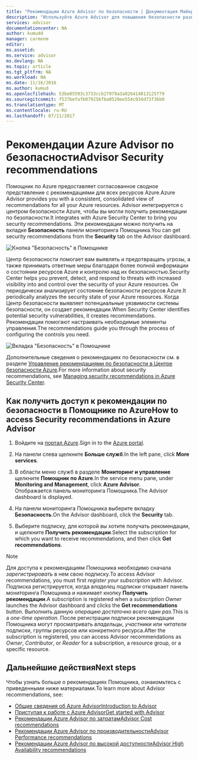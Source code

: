```yaml
---
title: "Рекомендации Azure Advisor по безопасности | Документация Майкрософт"
description: "Используйте Azure Advisor для повышения безопасности развернутых служб Azure."
services: advisor
documentationcenter: NA
author: kumudd
manager: carmonm
editor: 
ms.assetid: 
ms.service: advisor
ms.devlang: NA
ms.topic: article
ms.tgt_pltfrm: NA
ms.workload: NA
ms.date: 11/16/2016
ms.author: kumud
ms.openlocfilehash: 53be05593c3733ccb27979a3a026414013125779
ms.sourcegitcommit: f537befafb079256fba0529ee554c034d73f36b0
ms.translationtype: MT
ms.contentlocale: ru-RU
ms.lasthandoff: 07/11/2017
---
```

# <a name="advisor-security-recommendations"></a><span data-ttu-id="6d99e-103">Рекомендации Azure Advisor по безопасности</span><span class="sxs-lookup"><span data-stu-id="6d99e-103">Advisor Security recommendations</span></span>

<span data-ttu-id="6d99e-104">Помощник по Azure предоставляет согласованное сводное представление с рекомендациями для всех ресурсов Azure.</span><span class="sxs-lookup"><span data-stu-id="6d99e-104">Azure Advisor provides you with a consistent, consolidated view of recommendations for all your Azure resources.</span></span> <span data-ttu-id="6d99e-105">Advisor интегрируется с центром безопасности Azure, чтобы вы могли получить рекомендации по безопасности.</span><span class="sxs-lookup"><span data-stu-id="6d99e-105">It integrates with Azure Security Center to bring you security recommendations.</span></span> <span data-ttu-id="6d99e-106">Эти рекомендации можно получить на вкладке **Безопасность** панели мониторинга Помощника.</span><span class="sxs-lookup"><span data-stu-id="6d99e-106">You can get security recommendations from the **Security** tab on the Advisor dashboard.</span></span>

![Кнопка "Безопасность" в Помощнике](./media/advisor-security-recommendations/advisor-security-tab.png)

<span data-ttu-id="6d99e-108">Центр безопасности помогает вам выявлять и предотвращать угрозы, а также принимать ответные меры благодаря более полной информации о состоянии ресурсов Azure и контролю над их безопасностью.</span><span class="sxs-lookup"><span data-stu-id="6d99e-108">Security Center helps you prevent, detect, and respond to threats with increased visibility into and control over the security of your Azure resources.</span></span> <span data-ttu-id="6d99e-109">Он периодически анализирует состояние безопасности ресурсов Azure.</span><span class="sxs-lookup"><span data-stu-id="6d99e-109">It periodically analyzes the security state of your Azure resources.</span></span> <span data-ttu-id="6d99e-110">Когда Центр безопасности выявляет потенциальные уязвимости системы безопасности, он создает рекомендации.</span><span class="sxs-lookup"><span data-stu-id="6d99e-110">When Security Center identifies potential security vulnerabilities, it creates recommendations.</span></span> <span data-ttu-id="6d99e-111">Рекомендации помогают настраивать необходимые элементы управления.</span><span class="sxs-lookup"><span data-stu-id="6d99e-111">The recommendations guide you through the process of configuring the controls you need.</span></span> 

![Вкладка "Безопасность" в Помощнике](./media/advisor-security-recommendations/advisor-security-recommendations.png)

<span data-ttu-id="6d99e-113">Дополнительные сведения о рекомендациях по безопасности см. в разделе [Управление рекомендациями по безопасности в Центре безопасности Azure](https://azure.microsoft.com/en-us/documentation/articles/security-center-recommendations/).</span><span class="sxs-lookup"><span data-stu-id="6d99e-113">For more information about security recommendations, see [Managing security recommendations in Azure Security Center](https://azure.microsoft.com/en-us/documentation/articles/security-center-recommendations/).</span></span>

## <a name="how-to-access-security-recommendations-in-azure-advisor"></a><span data-ttu-id="6d99e-114">Как получить доступ к рекомендации по безопасности в Помощнике по Azure</span><span class="sxs-lookup"><span data-stu-id="6d99e-114">How to access Security recommendations in Azure Advisor</span></span>

1. <span data-ttu-id="6d99e-115">Войдите на [портал Azure](https://portal.azure.com).</span><span class="sxs-lookup"><span data-stu-id="6d99e-115">Sign in to the [Azure portal](https://portal.azure.com).</span></span>

2. <span data-ttu-id="6d99e-116">На панели слева щелкните **Больше служб**.</span><span class="sxs-lookup"><span data-stu-id="6d99e-116">In the left pane, click **More services**.</span></span>

3. <span data-ttu-id="6d99e-117">В области меню служб в разделе **Мониторинг и управление** щелкните **Помощник по Azure**.</span><span class="sxs-lookup"><span data-stu-id="6d99e-117">In the service menu pane, under **Monitoring and Management**, click **Azure Advisor**.</span></span>  
 <span data-ttu-id="6d99e-118">Отображается панель мониторинга Помощника.</span><span class="sxs-lookup"><span data-stu-id="6d99e-118">The Advisor dashboard is displayed.</span></span>

4. <span data-ttu-id="6d99e-119">На панели мониторинга Помощника выберите вкладку **Безопасность**.</span><span class="sxs-lookup"><span data-stu-id="6d99e-119">On the Advisor dashboard, click the **Security** tab.</span></span>

5. <span data-ttu-id="6d99e-120">Выберите подписку, для которой вы хотите получать рекомендации, и щелкните **Получить рекомендации**.</span><span class="sxs-lookup"><span data-stu-id="6d99e-120">Select the subscription for which you want to receive recommendations, and then click **Get recommendations**.</span></span>

> [!NOTE]
> <span data-ttu-id="6d99e-121">Для доступа к рекомендациям Помощника необходимо сначала *зарегистрировать* в нем свою подписку.</span><span class="sxs-lookup"><span data-stu-id="6d99e-121">To access Advisor recommendations, you must first *register your subscription* with Advisor.</span></span> <span data-ttu-id="6d99e-122">Подписка регистрируется, когда *владелец подписки* открывает панель мониторинга Помощника и нажимает кнопку **Получить рекомендации**.</span><span class="sxs-lookup"><span data-stu-id="6d99e-122">A subscription is registered when a *subscription Owner* launches the Advisor dashboard and clicks the **Get recommendations** button.</span></span> <span data-ttu-id="6d99e-123">Выполнить данную *операцию достаточно всего один раз*.</span><span class="sxs-lookup"><span data-stu-id="6d99e-123">This is a *one-time operation*.</span></span> <span data-ttu-id="6d99e-124">После регистрации подписки рекомендации Помощника могут просматривать *владельцы*, *участники* или *читатели* подписки, группы ресурсов или конкретного ресурса.</span><span class="sxs-lookup"><span data-stu-id="6d99e-124">After the subscription is registered, you can access Advisor recommendations as *Owner*, *Contributor*, or *Reader* for a subscription, a resource group, or a specific resource.</span></span>

## <a name="next-steps"></a><span data-ttu-id="6d99e-125">Дальнейшие действия</span><span class="sxs-lookup"><span data-stu-id="6d99e-125">Next steps</span></span>

<span data-ttu-id="6d99e-126">Чтобы узнать больше о рекомендациях Помощника, ознакомьтесь с приведенными ниже материалами.</span><span class="sxs-lookup"><span data-stu-id="6d99e-126">To learn more about Advisor recommendations, see:</span></span>
* [<span data-ttu-id="6d99e-127">Общие сведения об Azure Advisor</span><span class="sxs-lookup"><span data-stu-id="6d99e-127">Introduction to Advisor</span></span>](advisor-overview.md)
* [<span data-ttu-id="6d99e-128">Приступая к работе с Azure Advisor</span><span class="sxs-lookup"><span data-stu-id="6d99e-128">Get started with Advisor</span></span>](advisor-get-started.md)
* [<span data-ttu-id="6d99e-129">Рекомендации Azure Advisor по затратам</span><span class="sxs-lookup"><span data-stu-id="6d99e-129">Advisor Cost recommendations</span></span>](advisor-performance-recommendations.md)
* [<span data-ttu-id="6d99e-130">Рекомендации Azure Advisor по производительности</span><span class="sxs-lookup"><span data-stu-id="6d99e-130">Advisor Performance recommendations</span></span>](advisor-performance-recommendations.md)
* [<span data-ttu-id="6d99e-131">Рекомендации Azure Advisor по высокой доступности</span><span class="sxs-lookup"><span data-stu-id="6d99e-131">Advisor High Availability recommendations</span></span>](advisor-high-availability-recommendations.md)


 
